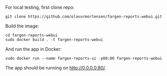 
For local testing, first clone repo:

```
git clone https://github.com/olavurmortensen/fargen-reports-webui.git
```

Build the image:

```
cd fargen-reports-webui
sudo docker build . -t fargen-reports-webui
```

And run the app in Docker:

```
sudo docker run --name fargen-reports-ui -p80:80 fargen-reports-webui
```

The app should be running on http://0.0.0.0:80/.

